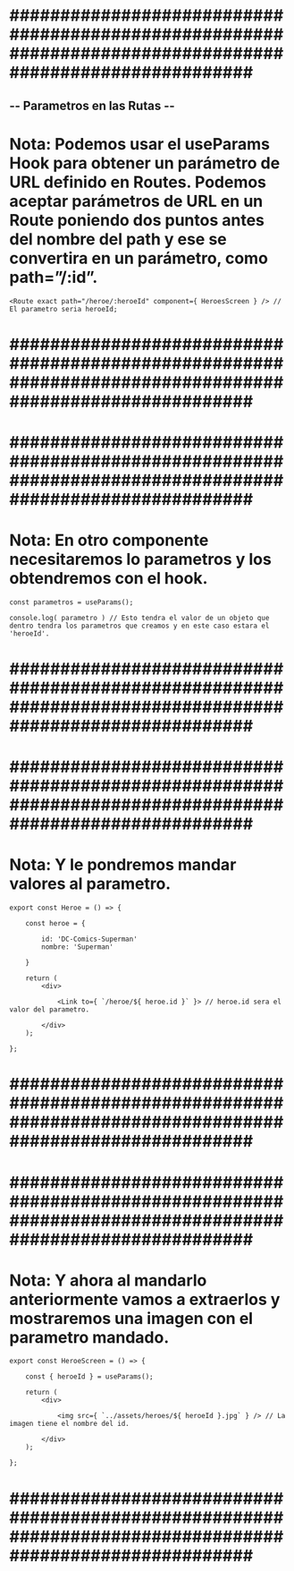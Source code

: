 # ######################################################################################################### #


## -- Parametros en las Rutas -- ##


# Nota: Podemos usar el useParams Hook para obtener un parámetro de URL definido en Routes. Podemos aceptar parámetros de URL en un Route poniendo dos puntos antes del nombre del path y ese se convertira en un parámetro, como path=”/:id”.


    <Route exact path="/heroe/:heroeId" component={ HeroesScreen } /> // El parametro seria heroeId;


# ######################################################################################################### #





# ######################################################################################################### #


# Nota: En otro componente necesitaremos lo parametros y los obtendremos con el hook.


    const parametros = useParams();

    console.log( parametro ) // Esto tendra el valor de un objeto que dentro tendra los parametros que creamos y en este caso estara el 'heroeId'.


# ######################################################################################################### #





# ######################################################################################################### #


# Nota: Y le pondremos mandar valores al parametro.


    export const Heroe = () => {

        const heroe = {

            id: 'DC-Comics-Superman'
            nombre: 'Superman'

        }

        return (
            <div>

                <Link to={ `/heroe/${ heroe.id }` }> // heroe.id sera el valor del parametro.

            </div>
        );

    };


# ######################################################################################################### #





# ######################################################################################################### #


# Nota: Y ahora al mandarlo anteriormente vamos a extraerlos y mostraremos una imagen con el parametro mandado.


    export const HeroeScreen = () => {

        const { heroeId } = useParams();

        return (
            <div>

                <img src={ `../assets/heroes/${ heroeId }.jpg` } /> // La imagen tiene el nombre del id.

            </div>
        );

    };


# ######################################################################################################### #